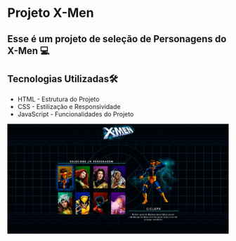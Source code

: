 <h1>Projeto X-Men</h1>

<h2>Esse é um projeto de seleção de Personagens do X-Men 💻</h2>
<h2>Tecnologias Utilizadas🛠️</h2>
<ul>
  <li>HTML - Estrutura do Projeto</li>
  <li>CSS - Estilização e Responsividade</li>
  <li>JavaScript - Funcionalidades do Projeto</li>
</ul>

<img src="./src/imagens/bg.png" alt="bg.png">
